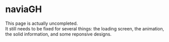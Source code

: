 # naviaGH
This page is actually uncompleted.  
It still needs to be fixed for several things: the loading screen, the animation, the solid information, and some reponsive designs.   
